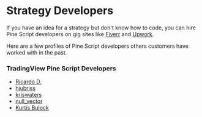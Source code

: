 # Strategy Developers

If you have an idea for a strategy but don't know how to code, you can hire Pine Script developers on gig sites like [Fiverr](https://www.fiverr.com/search/gigs?query=Pine%20Script\&source=top-bar\&search\_in=everywhere\&search-autocomplete-original-term=pine%20script) and [Upwork](https://www.upwork.com/search/profiles/?q=Pine%20Script\&user\_pref=2).

Here are a few profiles of Pine Script developers others customers have worked with in the past.

### **TradingView Pine Script Developers**

* [Ricardo D.](https://www.upwork.com/freelancers/\~014a4eacc3a1c444df)
* [hiubriss](https://www.fiverr.com/freelancers/hiubriss)
* [kriswaters](https://www.fiverr.com/freelancers/kriswaters)
* [null\_vector](https://www.fiverr.com/null\_vector)
* [Kurtis Bulock](https://www.fiverr.com/kurtisbulock)
